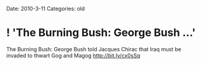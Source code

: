 Date: 2010-3-11
Categories: old

# ! 'The Burning Bush: George Bush ...'

The Burning Bush: George Bush told Jacques Chirac that Iraq must be invaded to thwart Gog and Magog <a href="http://bit.ly/cx0sSq" rel="nofollow">http://bit.ly/cx0sSq</a>
